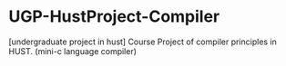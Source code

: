 # UGP-HustProject-Compiler
[undergraduate project in hust] Course Project of compiler principles in HUST. (mini-c language compiler)
